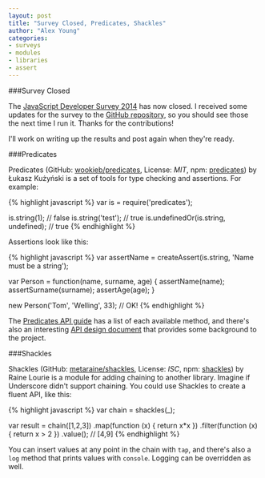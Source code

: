 ```yaml
---
layout: post
title: "Survey Closed, Predicates, Shackles"
author: "Alex Young"
categories:
- surveys
- modules
- libraries
- assert
---
```


###Survey Closed

The [JavaScript Developer Survey 2014](http://dailyjs.com/2014/12/01/javascript-survey/) has now closed.  I received some updates for the survey to the [GitHub repository](https://github.com/alexyoung/dailyjs-survey/), so you should see those the next time I run it.  Thanks for the contributions!

I'll work on writing up the results and post again when they're ready.

###Predicates

Predicates (GitHub: [wookieb/predicates](https://github.com/wookieb/predicates), License: _MIT_, npm: [predicates](https://www.npmjs.org/package/predicates)) by Łukasz Kużyński is a set of tools for type checking and assertions.  For example:

{% highlight javascript %}
var is = require('predicates');

is.string(1); // false
is.string('test'); // true
is.undefinedOr(is.string, undefined); // true
{% endhighlight %}

Assertions look like this:

{% highlight javascript %}
var assertName = createAssert(is.string, 'Name must be a string');

var Person = function(name, surname, age) {
  assertName(name);
  assertSurname(surname);
  assertAge(age);
}

new Person('Tom', 'Welling', 33); // OK!
{% endhighlight %}

The [Predicates API guide](https://github.com/wookieb/predicates/blob/master/docs/api.md) has a list of each available method, and there's also an interesting [API design document](https://github.com/wookieb/predicates/blob/master/docs/design.md) that provides some background to the project.

###Shackles

Shackles (GitHub: [metaraine/shackles](https://github.com/metaraine/shackles), License: _ISC_, npm: [shackles](https://www.npmjs.com/package/shackles)) by Raine Lourie is a module for adding chaining to another library.  Imagine if Underscore didn't support chaining.  You could use Shackles to create a fluent API, like this:

{% highlight javascript %}
var chain = shackles(_);

var result = chain([1,2,3])
  .map(function (x) { return x*x })
  .filter(function (x) { return x > 2 })
  .value(); // [4,9]
{% endhighlight %}

You can insert values at any point in the chain with `tap`, and there's also a `log` method that prints values with `console`.  Logging can be overridden as well.
